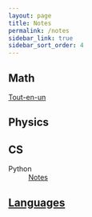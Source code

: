 ```yaml
---
layout: page
title: Notes
permalink: /notes
sidebar_link: true
sidebar_sort_order: 4
---
```


<h2>Math</h2>
<dl>
  <dt><a href="{{ "/notes/math/tout-en-un" | relative_url }}">Tout-en-un</a></dt>
</dl>

<h2>Physics</h2>

<h2>CS</h2>
<dl>
  <dt>Python</dt>
  <dd><a href="{{ "/notes/CS/python/" | relative_url }}">Notes</a></dd>
</dl>

<h2><a href="{{ "/notes/languages/" | relative_url }}">Languages</a></h2>
